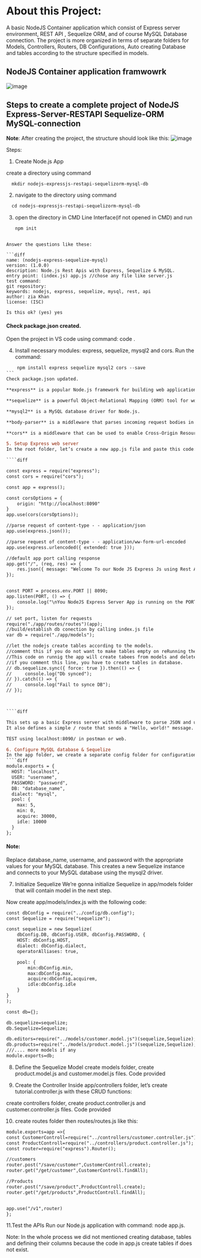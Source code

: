 # About this Project:
A basic NodeJS Container application which consist of Express server environment, REST API , Sequelize ORM, and of course MySQL Database connection. The project is more organized in terms of separate folders for Models, Controllers, Routers, DB Configurations, Auto creating Database and tables according to the structure specified in models. 
## NodeJS Container application framwowrk
![image](https://user-images.githubusercontent.com/77499979/229306201-ed21c710-f1b6-4ec2-bb57-a9e2090ee4e4.png)


## Steps to create a complete project of  NodeJS Express-Server-RESTAPI Sequelize-ORM MySQL-connection

**Note**: After creating the project, the structure should look like this:
![image](https://user-images.githubusercontent.com/77499979/229306148-091f9b89-ad18-4597-91b7-980069bdcbf9.png)


Steps:
1. Create Node.js App

create a directory using command
````diff
  mkdir nodejs-expressjs-restapi-sequelizorm-mysql-db
  ````

2. navigate to the directory using command
````diff
  cd nodejs-expressjs-restapi-sequelizorm-mysql-db
````
3. open the directory in CMD Line Interface(if not opened in CMD) and run 
	````diff
	npm init
````

Answer the questions like these:

```diff
name: (nodejs-express-sequelize-mysql) 
version: (1.0.0) 
description: Node.js Rest Apis with Express, Sequelize & MySQL.
entry point: (index.js) app.js //chose any file like server.js
test command: 
git repository: 
keywords: nodejs, express, sequelize, mysql, rest, api
author: zia Khan
license: (ISC)

Is this ok? (yes) yes
````

#### Check package.json created.

Open the project in VS code using command:	code . 

4. Install necessary modules: express, sequelize, mysql2 and cors.
Run the command:
````diff
	npm install express sequelize mysql2 cors --save
```
Check package.json updated.

**express** is a popular Node.js framework for building web applications and APIs.

**sequelize** is a powerful Object-Relational Mapping (ORM) tool for working with databases.

**mysql2** is a MySQL database driver for Node.js.

**body-parser** is a middleware that parses incoming request bodies in a middleware before your handlers, available under the req.body property.

**cors** is a middleware that can be used to enable Cross-Origin Resource Sharing (CORS).

5. Setup Express web server
In the root folder, let’s create a new app.js file and paste this code:

````diff

const express = require("express");
const cors = require("cors");

const app = express();

const corsOptions = {
    origin: "http://localhost:8090"
}
app.use(cors(corsOptions));

//parse request of content-type - - application/json
app.use(express.json());

//parse request of content-type - - application/ww-form-url-encoded
app.use(express.urlencoded({ extended: true }));

//default app port calling response
app.get("/", (req, res) => {
    res.json({ message: "Welcome To our Node JS Express Js using Rest API with Sequelze ORM and MySQL DB Connection" });
});


const PORT = process.env.PORT || 8090;
app.listen(PORT, () => {
    console.log("\nYou NodeJS Express Server App is running on the PORT " + PORT + "\n");
});

// set port, listen for requests
require("./app/routes/routes")(app);
//build/establish db conection by calling index.js file
var db = require("./app/models");

//let the nodejs create tables according to the models. 
//comment this if you do not want to make tables empty on reRunning the APP in CMD.
//This code on runnig the app will create tabees from models and delete all data if exist.
//if you comment this line, you have to create tables in database.
// db.sequelize.sync({ force: true }).then(() => {
//     console.log("Db synced");
// }).catch(() => {
//     console.log("Fail to synce DB");
// });



````diff

This sets up a basic Express server with middleware to parse JSON and urlencoded data, and enable CORS.
It also defines a simple / route that sends a "Hello, world!" message.

TEST using localhost:8090/ in postman or web.

6. Configure MySQL database & Sequelize
In the app folder, we create a separate config folder for configuration with db.config.js file like this:
````diff
module.exports = {
  HOST: "localhost",
  USER: "username",
  PASSWORD: "password",
  DB: "database_name",
  dialect: "mysql",
  pool: {
    max: 5,
    min: 0,
    acquire: 30000,
    idle: 10000
  }
};
````
#### Note: 
Replace database_name, username, and password with the appropriate values for your MySQL database.
This creates a new Sequelize instance and connects to your MySQL database using the mysql2 driver.

7. Initialize Sequelize
We’re gonna initialize Sequelize in app/models folder that will contain model in the next step.

Now create app/models/index.js with the following code:

````diff
const dbConfig = require("../config/db.config");
const Sequelize = require("sequelize");

const sequelize = new Sequelize(
    dbConfig.DB, dbConfig.USER, dbConfig.PASSWORD, {
    HOST: dbConfig.HOST,
    dialect: dbConfig.dialect,
    operatorAlliases: true,

    pool: {
        min:dbConfig.min,
        max:dbConfig.max,
        acquire:dbConfig.acquirem,
        idle:dbConfig.idle
    }
}
);

const db={};

db.sequelize=sequelize;
db.Sequelize=Sequelize;

db.editors=require("../models/customer.model.js")(sequelize,Sequelize);
db.products=require("../models/product.model.js")(sequelize,Sequelize);
///.... more models if any
module.exports=db;

````

8. Define the Sequelize Model
create models folder, create product.model.js and customer.model.js files. Code provided


 9. Create the Controller
Inside app/controllers folder, let’s create tutorial.controller.js with these CRUD functions:

create controllers folder, create product.controller.js and customer.controller.js files. Code provided

10. create routes folder then routes/routes.js like this:

```diff
module.exports=app =>{
const CustomerControll=require("../controllers/customer.controller.js");
const ProductControll=require("../controllers/product.controller.js");
const router=require("express").Router();

//customers
router.post("/save/customer",CustomerControll.create);
router.get("/get/customer",CustomerControll.findAll);

//Products
router.post("/save/product",ProductControll.create);
router.get("/get/products",ProductControll.findAll);


app.use("/v1",router)
};

````

11.Test the APIs
Run our Node.js application with command: node app.js.


Note: In the whole process we did not mentioned creating database, tables and defining their columns
because the code in app.js create tables if does not exist.




